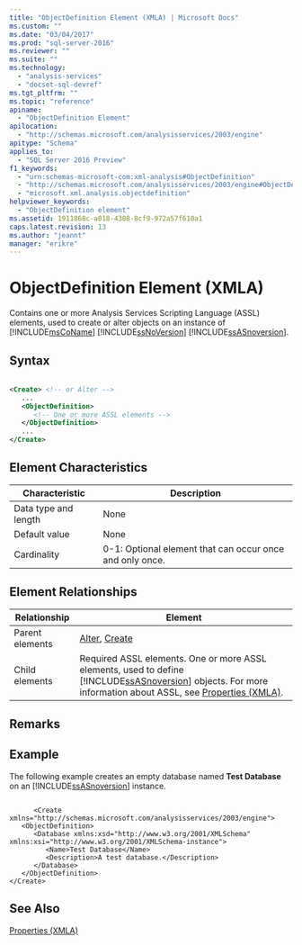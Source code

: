 ```yaml
---
title: "ObjectDefinition Element (XMLA) | Microsoft Docs"
ms.custom: ""
ms.date: "03/04/2017"
ms.prod: "sql-server-2016"
ms.reviewer: ""
ms.suite: ""
ms.technology: 
  - "analysis-services"
  - "docset-sql-devref"
ms.tgt_pltfrm: ""
ms.topic: "reference"
apiname: 
  - "ObjectDefinition Element"
apilocation: 
  - "http://schemas.microsoft.com/analysisservices/2003/engine"
apitype: "Schema"
applies_to: 
  - "SQL Server 2016 Preview"
f1_keywords: 
  - "urn:schemas-microsoft-com:xml-analysis#ObjectDefinition"
  - "http://schemas.microsoft.com/analysisservices/2003/engine#ObjectDefinition"
  - "microsoft.xml.analysis.objectdefinition"
helpviewer_keywords: 
  - "ObjectDefinition element"
ms.assetid: 1911868c-a018-4308-8cf9-972a57f610a1
caps.latest.revision: 13
ms.author: "jeannt"
manager: "erikre"
---
```

# ObjectDefinition Element (XMLA)
  Contains one or more Analysis Services Scripting Language (ASSL) elements, used to create or alter objects on an instance of [!INCLUDE[msCoName](../../../advanced-analytics/r-services/tutorials/includes/msconame-md.md)] [!INCLUDE[ssNoVersion](../../../advanced-analytics/r-services/includes/ssnoversion-md.md)] [!INCLUDE[ssASnoversion](../../../analysis-services/includes/ssasnoversion-md.md)].  
  
## Syntax  
  
```xml  
  
<Create> <!-- or Alter -->  
   ...  
   <ObjectDefinition>  
      <!-- One or more ASSL elements -->  
   </ObjectDefinition>  
   ...  
</Create>  
```  
  
## Element Characteristics  
  
|Characteristic|Description|  
|--------------------|-----------------|  
|Data type and length|None|  
|Default value|None|  
|Cardinality|0-1: Optional element that can occur once and only once.|  
  
## Element Relationships  
  
|Relationship|Element|  
|------------------|-------------|  
|Parent elements|[Alter](../../../analysis-services/xmla/xml-elements-commands/alter-element-xmla.md), [Create](../../../analysis-services/xmla/xml-elements-commands/create-element-xmla.md)|  
|Child elements|Required ASSL elements. One or more ASSL elements, used to define [!INCLUDE[ssASnoversion](../../../analysis-services/includes/ssasnoversion-md.md)] objects. For more information about ASSL, see [Properties &#40;XMLA&#41;](../Topic/Properties%20\(XMLA\).md).|  
  
## Remarks  
  
## Example  
 The following example creates an empty database named **Test Database** on an [!INCLUDE[ssASnoversion](../../../analysis-services/includes/ssasnoversion-md.md)] instance.  
  
```  
  
      <Create xmlns="http://schemas.microsoft.com/analysisservices/2003/engine">  
   <ObjectDefinition>  
      <Database xmlns:xsd="http://www.w3.org/2001/XMLSchema" xmlns:xsi="http://www.w3.org/2001/XMLSchema-instance">  
         <Name>Test Database</Name>  
         <Description>A test database.</Description>  
      </Database>  
   </ObjectDefinition>  
</Create>  
```  
  
## See Also  
 [Properties &#40;XMLA&#41;](../Topic/Properties%20\(XMLA\).md)  
  
  